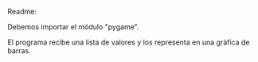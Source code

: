 Readme:

Debemos importar el módulo "pygame".

El programa recibe una lista de valores y los representa en una gráfica de barras.

